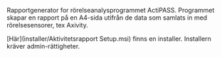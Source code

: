 Rapportgenerator for rörelseanalysprogrammet ActiPASS. Programmet skapar en rapport på en A4-sida utifrån de data som samlats in med rörelsesensorer, tex Axivity.

[Här](installer/Aktivitetsrapport Setup.msi) finns en installer. Installern kräver admin-rättigheter.
